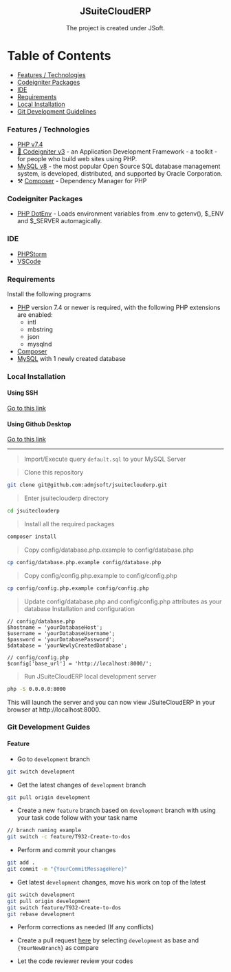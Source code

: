 <h2 align="center">
    JSuiteCloudERP
</h2>

<p align="center">
The project is created under JSoft.
</p>

Table of Contents
=================

  * [Features / Technologies](#features--technologies)
  * [Codeigniter Packages](#codeigniter-packages)
  * [IDE](#ide)
  * [Requirements](#requirements)
  * [Local Installation](#local-installation)
  * [Git Development Guidelines](#git-development-guidelines)

### Features / Technologies

- [PHP v7.4](https://www.php.net/releases/7.4/en.php)
- [💚 Codeigniter v3](https://codeigniter.com/userguide3/general/welcome.html) - an Application Development Framework - a toolkit - for people who build web sites using PHP.
- [MySQL v8](https://dev.mysql.com/) - the most popular Open Source SQL database management system, is developed, distributed, and supported by Oracle Corporation.
- ⚒️ [Composer](https://getcomposer.org/) - Dependency Manager for PHP

### Codeigniter Packages

- [PHP DotEnv](https://github.com/vlucas/phpdotenv/) - Loads environment variables from .env to getenv(), $_ENV and $_SERVER automagically.

### IDE

- [PHPStorm](https://www.jetbrains.com/phpstorm/)
- [VSCode](https://code.visualstudio.com/)

### Requirements

Install the following programs
- [PHP](https://php.net) version 7.4 or newer is required, with the following PHP extensions are enabled:
    - intl
    - mbstring
    - json
    - mysqlnd
- [Composer](https://getcomposer.org)
- [MySQL](https://dev.mysql.com/) with 1 newly created database

### Local Installation

#### Using SSH
[Go to this link](https://www.freecodecamp.org/news/git-ssh-how-to/)

#### Using Github Desktop
[Go to this link](https://desktop.github.com/)

<hr/>

> Import/Execute query `default.sql` to your MySQL Server

> Clone this repository

```bash
git clone git@github.com:admjsoft/jsuiteclouderp.git
```

> Enter jsuiteclouderp directory

```bash
cd jsuiteclouderp
```

> Install all the required packages

```bash
composer install
```

> Copy config/database.php.example to config/database.php

```bash
cp config/database.php.example config/database.php
```

> Copy config/config.php.example to config/config.php

```bash
cp config/config.php.example config/config.php
```

> Update config/database.php and config/config.php attributes as your database Installation and configuration

```
// config/database.php
$hostname = 'yourDatabaseHost';
$username = 'yourDatabaseUsername';
$password = 'yourDatabasePassword';
$database = 'yourNewlyCreatedDatabase';

// config/config.php
$config['base_url'] = 'http://localhost:8000/';
```

> Run JSuiteCloudERP local development server

```bash
php -S 0.0.0.0:8000
```

This will launch the server and you can now view JSuiteCloudERP in your browser at http://localhost:8000.

### Git Development Guides

#### Feature

- Go to `development` branch

```bash
git switch development
```

- Get the latest changes of `development` branch

```bash
git pull origin development
```

- Create a new `feature` branch based on `development` branch with using your task code follow with your task name

```bash
// branch naming example
git switch -c feature/T932-Create-to-dos
```

- Perform and commit your changes

```bash
git add .
git commit -m "{YourCommitMessageHere}"
```

- Get latest `development` changes, move his work on top of the latest

```bash
git switch development
git pull origin development
git switch feature/T932-Create-to-dos
git rebase development
```

- Perform corrections as needed (If any conflicts)

- Create a pull request [here](https://github.com/admjsoft/jsuiteclouderp/compare) by selecting `development` as base and `{YourNewBranch}` as compare

- Let the code reviewer review your codes

